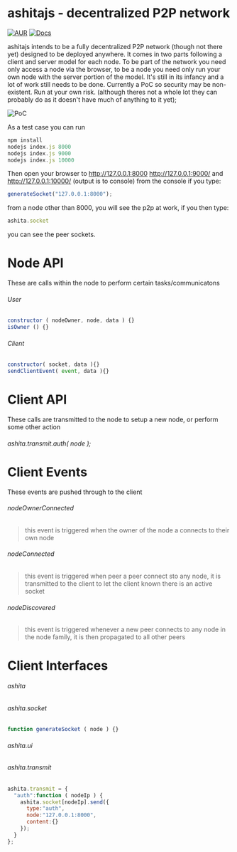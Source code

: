 ashitajs - decentralized P2P network
================================
[![AUR](https://img.shields.io/aur/license/yaourt.svg)](LICENSE)
[![Docs](https://img.shields.io/readthedocs/pip/stable.svg)](README.md)

ashitajs intends to be a fully decentralized P2P network (though not there yet) designed to be deployed anywhere. It comes in two parts following a client and server model for each node. To be part of the network you need only access a node via the browser, to be a node you need only run your own node with the server portion of the model. It's still in its infancy and a lot of work still needs to be done. Currently a PoC so security may be non-existent. Run at your own risk. (although theres not a whole lot they can probably do as it doesn't have much of anything to it yet);

![PoC](https://i.imgur.com/vJkAZoN.png)

As a test case you can run
```javascript
npm install
nodejs index.js 8000
nodejs index.js 9000
nodejs index.js 10000
```

Then open your browser to http://127.0.0.1:8000 http://127.0.0.1:9000/ and http://127.0.0.1:10000/ (output is to console) from the console if you type:
```javascript
generateSocket("127.0.0.1:8000");
```
from a node other than 8000, you will see the p2p at work, if you then type:
```javascript
ashita.socket
```
you can see the peer sockets.

Node API
================================
These are calls within the node to perform certain tasks/communicatons
###### User
```javascript
constructor ( nodeOwner, node, data ) {}
isOwner () {}
```
###### Client
```javascript
constructor( socket, data ){}
sendClientEvent( event, data ){}
```

Client API
================================
These calls are transmitted to the node to setup a new node, or perform some other action

###### ashita.transmit.auth( node );

Client Events
================================
These events are pushed through to the client

###### nodeOwnerConnected
> this event is triggered when the owner of the node a connects to their own node

###### nodeConnected
> this event is triggered when peer a peer connect sto any node, it is transmitted to the client to let the client known there is an active socket

###### nodeDiscovered
> this event is triggered whenever a new peer connects to any node in the node family, it is then propagated to all other peers

Client Interfaces
================================
###### ashita

###### ashita.socket
```javascript
function generateSocket ( node ) {}
```

###### ashita.ui

###### ashita.transmit
```javascript
ashita.transmit = {
  "auth":function ( nodeIp ) {
    ashita.socket[nodeIp].send({
      type:"auth",
      node:"127.0.0.1:8000",
      content:{}
    });
  }
};
```
